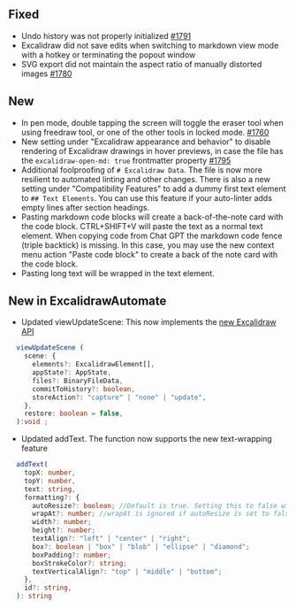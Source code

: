 ## Fixed
-  Undo history was not properly initialized [#1791](https://github.com/zsviczian/obsidian-excalidraw-plugin/issues/1785)
- Excalidraw did not save edits when switching to markdown view mode with a hotkey or terminating the popout window
- SVG export did not maintain the aspect ratio of manually distorted images [#1780](https://github.com/zsviczian/obsidian-excalidraw-plugin/issues/1780)

## New
- In pen mode, double tapping the screen will toggle the eraser tool when using freedraw tool, or one of the other tools in locked mode. [#1760](https://github.com/zsviczian/obsidian-excalidraw-plugin/issues/1760)
- New setting under "Excalidraw appearance and behavior" to disable rendering of Excalidraw drawings in hover previews, in case the file has the `excalidraw-open-md: true` frontmatter property [#1795](https://github.com/zsviczian/obsidian-excalidraw-plugin/issues/1795)
- Additional foolproofing of `# Excalidraw Data`. The file is now more resilient to automated linting and other changes. There is also a new setting under "Compatibility Features" to add a dummy first text element to `## Text Elements`. You can use this feature if your auto-linter adds empty lines after section headings.
- Pasting markdown code blocks will create a back-of-the-note card with the code block. CTRL+SHIFT+V will paste the text as a normal text element. When copying code from Chat GPT the markdown code fence (triple backtick) is missing. In this case, you may use the new context menu action "Paste code block" to create a back of the note card with the code block.
- Pasting long text will be wrapped in the text element.

## New in ExcalidrawAutomate
- Updated viewUpdateScene: This now implements the [new Excalidraw API](https://github.com/excalidraw/excalidraw/pull/7898)
```ts
  viewUpdateScene (
    scene: {
      elements?: ExcalidrawElement[],
      appState?: AppState,
      files?: BinaryFileData,
      commitToHistory?: boolean,
      storeAction?: "capture" | "none" | "update",
    },
    restore: boolean = false,
  ):void ;
  ```
- Updated addText. The function now supports the new text-wrapping feature
```ts
  addText(
    topX: number,
    topY: number,
    text: string,
    formatting?: {
      autoResize?: boolean; //Default is true. Setting this to false will wrap the text in the text element without the need for the container. If set to false, you must set a width value as well.
      wrapAt?: number; //wrapAt is ignored if autoResize is set to false (and width is provided)
      width?: number;
      height?: number;
      textAlign?: "left" | "center" | "right";
      box?: boolean | "box" | "blob" | "ellipse" | "diamond";
      boxPadding?: number;
      boxStrokeColor?: string;
      textVerticalAlign?: "top" | "middle" | "bottom";
    },
    id?: string,
  ): string
  ```